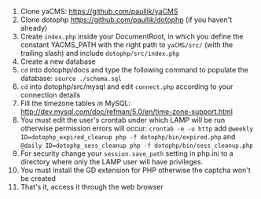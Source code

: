 1. Clone yaCMS: https://github.com/paullik/yaCMS
2. Clone dotophp https://github.com/paullik/dotophp (if you haven't already)
3. Create `index.php` inside your DocumentRoot, in which you define the
   constant YACMS_PATH with the right path to `yaCMS/src/` (with the trailing
   slash) and include `dotophp/src/index.php`
4. Create a new database
5. `cd` into dotophp/docs and type the following command to populate the database:
`source ./schema.sql`
6. `cd` into dotophp/src/mysql and edit `connect.php` according to your
connection details
7. Fill the timezone tables in MySQL: http://dev.mysql.com/doc/refman/5.0/en/time-zone-support.html
8. You must edit the user's crontab under which LAMP will be run otherwise
permission errors will occur:
`crontab -e -u http` add `@weekly ID=dotophp_expired_cleanup php -f dotophp/bin/expired.php` 
and `@daily ID=dotophp_sess_cleanup php -f dotophp/bin/sess_cleanup.php`
9. For security change your `session.save_path` setting in php.ini to a directory
where only the LAMP user will have privileges.
10. You must install the GD extension for PHP otherwise the captcha won't be created
11. That's it, access it through the web browser
